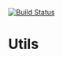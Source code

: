 [![Build Status](https://travis-ci.com/ErwanLT/Utils.svg?branch=main)](https://travis-ci.com/ErwanLT/Utils)
# Utils